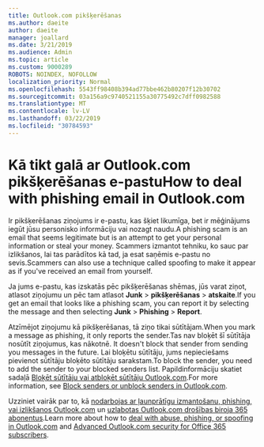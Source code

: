 ```yaml
---
title: Outlook.com pikšķerēšanas
ms.author: daeite
author: daeite
manager: joallard
ms.date: 3/21/2019
ms.audience: Admin
ms.topic: article
ms.custom: 9000289
ROBOTS: NOINDEX, NOFOLLOW
localization_priority: Normal
ms.openlocfilehash: 5543ff98408b394ad77bbe462b80207f12b30702
ms.sourcegitcommit: 03a156a9c9740521155a30775492c7dff0982588
ms.translationtype: MT
ms.contentlocale: lv-LV
ms.lasthandoff: 03/22/2019
ms.locfileid: "30784593"
---
```

# <a name="how-to-deal-with-phishing-email-in-outlookcom"></a><span data-ttu-id="9f1cf-102">Kā tikt galā ar Outlook.com pikšķerēšanas e-pastu</span><span class="sxs-lookup"><span data-stu-id="9f1cf-102">How to deal with phishing email in Outlook.com</span></span>

<span data-ttu-id="9f1cf-103">Ir pikšķerēšanas ziņojums ir e-pastu, kas šķiet likumīga, bet ir mēģinājums iegūt jūsu personisko informāciju vai nozagt naudu.</span><span class="sxs-lookup"><span data-stu-id="9f1cf-103">A phishing scam is an email that seems legitimate but is an attempt to get your personal information or steal your money.</span></span> <span data-ttu-id="9f1cf-104">Scammers izmantot tehniku, ko sauc par izlikšanos, lai tas parādītos kā tad, ja esat saņēmis e-pastu no sevis.</span><span class="sxs-lookup"><span data-stu-id="9f1cf-104">Scammers can also use a technique called spoofing to make it appear as if you've received an email from yourself.</span></span>

<span data-ttu-id="9f1cf-105">Ja jums e-pastu, kas izskatās pēc pikšķerēšanas shēmas, jūs varat ziņot, atlasot ziņojumu un pēc tam atlasot **Junk** > **pikšķerēšanas** > **atskaite**.</span><span class="sxs-lookup"><span data-stu-id="9f1cf-105">If you get an email that looks like a phishing scam, you can report it by selecting the message and then selecting **Junk** > **Phishing** > **Report**.</span></span>

<span data-ttu-id="9f1cf-106">Atzīmējot ziņojumu kā pikšķerēšanas, tā ziņo tikai sūtītājam.</span><span class="sxs-lookup"><span data-stu-id="9f1cf-106">When you mark a message as phishing, it only reports the sender.</span></span><span data-ttu-id="9f1cf-107">Tas nav bloķēt šī sūtītāja nosūtīt ziņojumus, kas nākotnē.</span><span class="sxs-lookup"><span data-stu-id="9f1cf-107"> It doesn't block that sender from sending you messages in the future.</span></span> <span data-ttu-id="9f1cf-108">Lai bloķētu sūtītāju, jums nepieciešams pievienot sūtītāju bloķēto sūtītāju sarakstam.</span><span class="sxs-lookup"><span data-stu-id="9f1cf-108">To block the sender, you need to add the sender to your blocked senders list.</span></span> <span data-ttu-id="9f1cf-109">Papildinformāciju skatiet sadaļā [Bloķēt sūtītāju vai atbloķēt sūtītāju Outlook.com](https://support.office.com/article/afba1c94-77bb-4f50-8b85-057cf52f4d5e).</span><span class="sxs-lookup"><span data-stu-id="9f1cf-109">For more information, see [Block senders or unblock senders in Outlook.com](https://support.office.com/article/afba1c94-77bb-4f50-8b85-057cf52f4d5e).</span></span>

<span data-ttu-id="9f1cf-110">Uzziniet vairāk par to, kā [nodarbojas ar ļaunprātīgu izmantošanu, phishing, vai izlikšanos Outlook.com](https://support.office.com/article/0d882ea5-eedc-4bed-aebc-079ffa1105a3) un [uzlabotas Outlook.com drošības biroja 365 abonentus](https://support.office.com/article/882d2243-eab9-4545-a58a-b36fee4a46e2).</span><span class="sxs-lookup"><span data-stu-id="9f1cf-110">Learn more about how to [deal with abuse, phishing, or spoofing in Outlook.com](https://support.office.com/article/0d882ea5-eedc-4bed-aebc-079ffa1105a3) and [Advanced Outlook.com security for Office 365 subscribers](https://support.office.com/article/882d2243-eab9-4545-a58a-b36fee4a46e2).</span></span>